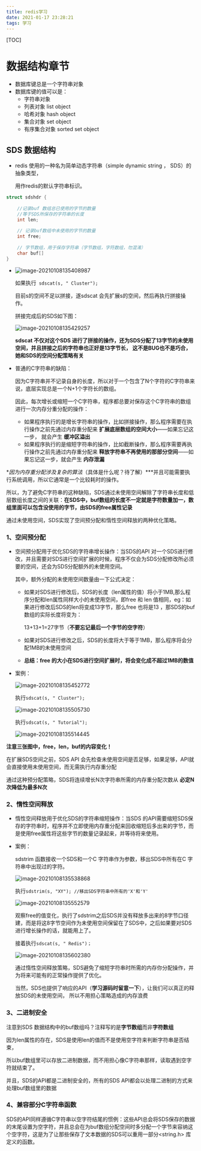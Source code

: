 ```yaml
---
title: redis学习
date: 2021-01-17 23:28:21
tags: 学习
---
```


[TOC]

# 数据结构章节

* 数据库键总是一个字符串对象
* 数据库键的值可以是：
  * 字符串对象
  * 列表对象 list object 
  * 哈希对象 hash object
  * 集合对象  set object
  * 有序集合对象 sorted  set object

## SDS 数据结构

* redis 使用的一种名为简单动态字符串（simple dynamic string ， SDS）的抽象类型，

  用作redis的默认字符串标识。

```c++
struct sdshdr {
    
    //记录buf 数组总已使用的字节的数量
    //等于SDS所保存的字符串的长度
    int len;
    
    // 记录buf数组中未使用的字节的数量
    int free;
    
    // 字节数组，用于保存字符串（字节数组，字符数组，勿混淆）
    char buf[]
}
```



* ![image-20210108135408987](C:\Users\Cxiansheng\AppData\Roaming\Typora\typora-user-images\image-20210108135408987.png)

  如果执行``` sdscat(s, " Cluster");```

  目前s的空间不足以拼接，遂sdscat 会先扩展s的空间，然后再执行拼接操作。

  拼接完成后的SDS如下图：

  ![image-20210108135429257](C:\Users\Cxiansheng\AppData\Roaming\Typora\typora-user-images\image-20210108135429257.png)

  **sdscat 不仅对这个SDS 进行了拼接的操作，还为SDS分配了13字节的未使用空间，并且拼接之后的字符串也正好是13字节长， 这不是BUG也不是巧合，她和SDS的空间分配策略有关**

  

* 普通的C字符串的缺陷：

  因为C字符串并不记录自身的长度，所以对于一个包含了N个字符的C字符串来说，底层实现总是一个N+1个字符长的数组。

  因此，每次增长或缩短一个C字符串，程序都总要对保存这个C字符串的数组进行一次内存分重分配的操作：

  - 如果程序执行的是增长字符串的操作，比如拼接操作，那么程序需要在执行操作之前先通过内存重分配来  **扩展底层数组的空间大小**——如果忘记这一步，						就会产生 **缓冲区溢出**
  - 如果程序执行的是缩短字符串的操作，比如截断操作，那么程序需要再执行操作之前先通过内存重分配来  **释放字符串不再使用的那部分空间**——如果忘记这一步，就会产生 **内存泄漏**

**因为内存重分配涉及复杂的算法*（具体是什么呢？待了解）***并且可能需要执行系统调用，所以它通常是一个比较耗时的操作。

所以，为了避免C字符串的这种缺陷，SDS通过未使用空间解除了字符串长度和低层数组长度之间的关联：**在SDS中，buf数组的长度不一定就是字符数量加一，数组里面可以包含没使用的字节，由SDS的free属性记录**

通过未使用空间，SDS实现了空间预分配和惰性空间释放的两种优化策略。

###	1、空间预分配

* 空间预分配用于优化SDS的字符串增长操作：当SDS的API 对一个SDS进行修改，并且需要对SDS进行空间扩展的时候，程序不仅会为SDS分配修改所必须要的空间，还会为SDS分配额外的未使用空间。

  其中，额外分配的未使用空间数量由一下公式决定：

  * 如果对SDS进行修改后，SDS的长度（len属性的值）将小于1MB,那么程序分配和len属性同样大小的未使用空间，即free 和 len 值相同，eg：如果进行修改后SDS的len将变成13字节，那么free 也将是13 ，那SDS的buf数组的实际长度将变为：

    13+13+1=27字节（**不要忘记最后一个字节的空字符**）

  * 如果对SDS进行修改之后，SDS的长度将大于等于1MB，那么程序将会分配1MB的未使用空间

  * **总结：free 的大小在SDS进行空间扩展时，将会变化成不超过1MB的数值**

* 案例：

  ![image-20210108135452772](C:\Users\Cxiansheng\AppData\Roaming\Typora\typora-user-images\image-20210108135452772.png)

  执行```sdscat(s, " Cluster");```

  ![image-20210108135505730](C:\Users\Cxiansheng\AppData\Roaming\Typora\typora-user-images\image-20210108135505730.png)

  执行```sdscat(s, " Tutorial");```

  ![image-20210108135514445](C:\Users\Cxiansheng\AppData\Roaming\Typora\typora-user-images\image-20210108135514445.png)

**注意三张图中，free，len，buf的内容变化！**

在扩展SDS空间之前，SDS API 会先检查未使用空间是否足够，如果足够，API就会直接使用未使用空间，而无需执行内存重分配

通过这种预分配策略，SDS将连续增长N次字符串所需的内存重分配次数从 **必定N次降低为最多N次**

### 2、惰性空间释放

* 惰性空间释放用于优化SDS的字符串缩短操作：当SDS 的API需要缩短SDS保存的字符串时，程序并不立即使用内存重分配来回收缩短后多出来的字节，而是使用free属性将这些字节的数量记录起来，并等待将来使用。

* 案例：

  sdstrim 函数接收一个SDS和一个C 字符串作为参数，移出SDS中所有在C 字符串中出现过的字符。

  ![image-20210108135538868](C:\Users\Cxiansheng\AppData\Roaming\Typora\typora-user-images\image-20210108135538868.png)

  执行```sdstrim(s, "XY"); //移出SDS字符串中所有的'X'和'Y'```

  ![image-20210108135552579](C:\Users\Cxiansheng\AppData\Roaming\Typora\typora-user-images\image-20210108135552579.png)

  观察free的值变化，执行了sdstrim之后SDS并没有释放多出来的8字节口径建，而是将这8字节空间作为未使用空间保留在了SDS中，之后如果要对SDS进行增长操作的话，就能用上了。

  

  接着执行```sdscat(s, " Redis")；```

  ![image-20210108135602380](C:\Users\Cxiansheng\AppData\Roaming\Typora\typora-user-images\image-20210108135602380.png)

  通过惰性空间释放策略，SDS避免了缩短字符串时所需的内存你分配操作，并为将来可能有的正常操作提供了优化。

  

  当然，SDS也提供了响应的API（**学习源码时留意一下**），让我们可以真正的释放SDS的未使用空间， 所以不用担心策略造成的内存浪费

### 3、二进制安全

注意到SDS 数据结构中的buf数组吗？注释写的是**字节数组**而非**字符数组**

因为len属性的存在，SDS是使用len的值而不是使用空字符来判断字符串是否结束，

所以buf数组里可以存放二进制数据，而不用担心像C字符串那样，读取遇到空字符就结束了。

并且，SDS的API都是二进制安全的，所有的SDS API都会以处理二进制的方式来处理buf数组里的数据

### 4、兼容部分C字符串函数

SDS的API同样遵循C字符串以空字符结尾的惯例：这些API总会将SDS保存的数据的末尾设置为空字符，并且总会在为buf数组分配空间时多分配一个字节来容纳这个空字符，这是为了让那些保存了文本数据的SDS可以重用一部分<string.h> 库定义的函数。

